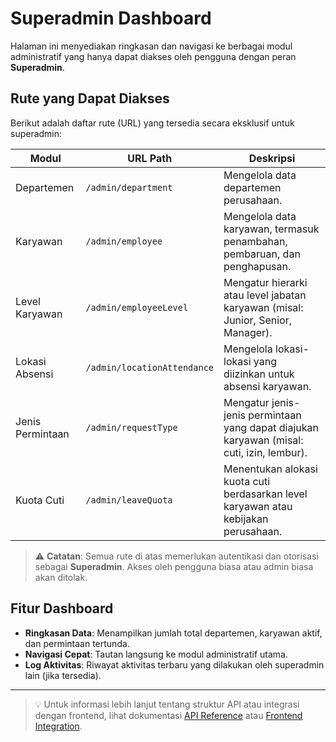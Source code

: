 # Superadmin Dashboard

Halaman ini menyediakan ringkasan dan navigasi ke berbagai modul administratif yang hanya dapat diakses oleh pengguna dengan peran **Superadmin**.

## Rute yang Dapat Diakses

Berikut adalah daftar rute (URL) yang tersedia secara eksklusif untuk superadmin:

| Modul | URL Path | Deskripsi |
|-------|----------|-----------|
| Departemen | `/admin/department` | Mengelola data departemen perusahaan. |
| Karyawan | `/admin/employee` | Mengelola data karyawan, termasuk penambahan, pembaruan, dan penghapusan. |
| Level Karyawan | `/admin/employeeLevel` | Mengatur hierarki atau level jabatan karyawan (misal: Junior, Senior, Manager). |
| Lokasi Absensi | `/admin/locationAttendance` | Mengelola lokasi-lokasi yang diizinkan untuk absensi karyawan. |
| Jenis Permintaan | `/admin/requestType` | Mengatur jenis-jenis permintaan yang dapat diajukan karyawan (misal: cuti, izin, lembur). |
| Kuota Cuti | `/admin/leaveQuota` | Menentukan alokasi kuota cuti berdasarkan level karyawan atau kebijakan perusahaan. |

> ⚠️ **Catatan**: Semua rute di atas memerlukan autentikasi dan otorisasi sebagai **Superadmin**. Akses oleh pengguna biasa atau admin biasa akan ditolak.

## Fitur Dashboard

- **Ringkasan Data**: Menampilkan jumlah total departemen, karyawan aktif, dan permintaan tertunda.
- **Navigasi Cepat**: Tautan langsung ke modul administratif utama.
- **Log Aktivitas**: Riwayat aktivitas terbaru yang dilakukan oleh superadmin lain (jika tersedia).

---

> 💡 Untuk informasi lebih lanjut tentang struktur API atau integrasi dengan frontend, lihat dokumentasi [API Reference](/api-reference) atau [Frontend Integration](/frontend-guide).